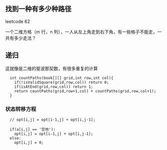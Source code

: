 ## 找到一种有多少种路径

leetcode 62

一个二维方格（m 行，n 列），一人从左上角走到右下角，有一些格子不能走，一共有多少走法？

## 递归

这就像是二维的斐波那契数，有很多重复的计算

```
  int countPaths(book[][] grid,int row,int col){
    if(!isValidSquare(grid,row,col)) return 0;
    if(isAtEnd(grid,row,col)) return 1;
    return countPaths(grid,row+1,col) + countPaths(grid,row,col+1);
  }
```

### 状态转移方程

```
  // opt[i,j] = opt[i-1,j] + opt[i,j-1];

  if(a[i,j] == '空地'):
    opt[i,j] = opt[i-1,j] + opt[i,j-1];
  else:
    opt[i,j] = 0;
```
